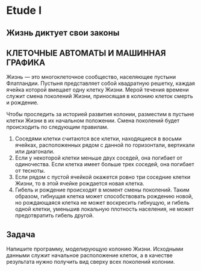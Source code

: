 # Etude I
## Жизнь диктует свои законы
## КЛЕТОЧНЫЕ АВТОМАТЫ И МАШИННАЯ ГРАФИКА

Жизнь — это многоклеточное сообщество, населяющее пустыни Флатландии. Пустыня представляет собой квадратную решетку, каждая ячейка которой вмещает одну клетку Жизни. Мерой течения времени служит смена поколений Жизни, приносящая в колонию клеток смерть и рождение.

Чтобы проследить за историей развития колонии, разместим в пустыне клетки Жизни в их начальном положении. Смена поколений будет происходить по следующим правилам.

1. Соседями клетки считаются все клетки, находящиеся в восьми ячейках, расположенных рядом с данной по горизонтали, вертикали или диагонали.
2. Если у некоторой клетки меньше двух соседей, она погибает от одиночества. Если клетка имеет больше трех соседей, она погибает от тесноты.
3. Если рядом с пустой ячейкой окажется ровно три соседние клетки Жизни, то в этой ячейке рождается новая клетка.
4. Гибель и рождение происходят в момент смены поколений. Таким образом, гибнущая клетка может способствовать рождению новой, но рождающаяся клетка не может воскресить гибнущую, и гибель одной клетки, уменьшив локальную плотность населения, не может предотвратить гибель другой.

## Задача
Напишите программу, моделирующую колонию Жизни. Исходными данными служит начальное расположение клеток, а в качестве результата нужно получить вид сверху всех поколений колонии.
